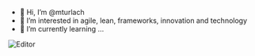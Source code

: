 - 👋 Hi, I’m @mturlach
- 👀 I’m interested in agile, lean, frameworks, innovation and technology
- 🌱 I’m currently learning ...

![Editor](https://img.shields.io/badge/editor-vscode-blue)

<!---
mturlach/mturlach is a ✨ special ✨ repository because its `README.md` (this file) appears on your GitHub profile.
You can click the Preview link to take a look at your changes.
--->
